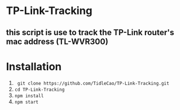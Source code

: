 # TP-Link-Tracking

## this script is use to track the TP-Link router's mac address (TL-WVR300) 

# Installation
1. ` git clone https://github.com/TidleCao/TP-Link-Tracking.git`
2. `cd TP-Link-Tracking`
3. `npm install` 
4. `npm start` 



